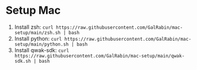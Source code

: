 # Setup Mac
1. Install zsh: `curl https://raw.githubusercontent.com/GalRabin/mac-setup/main/zsh.sh | bash`
2. Install python: `curl https://raw.githubusercontent.com/GalRabin/mac-setup/main/python.sh | bash`
3. Install qwak-sdk: `curl https://raw.githubusercontent.com/GalRabin/mac-setup/main/qwak-sdk.sh | bash`